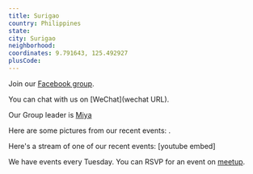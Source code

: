 ```yaml
---
title: Surigao
country: Philippines
state: 
city: Surigao
neighborhood: 
coordinates: 9.791643, 125.492927
plusCode:
---
```

Join our [Facebook group](https://www.facebook.com/groups/free.code.camp.surigao).

You can chat with us on [WeChat](wechat URL).

Our Group leader is [Miya](freecodecamp.org/miya)

Here are some pictures from our recent events:
![]().

Here's a stream of one of our recent events:
[youtube embed]

We have events every Tuesday. You can RSVP for an event on [meetup](meetupurl).
